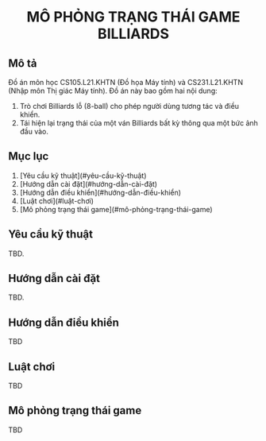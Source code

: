 <h1 style="text-align: center;">MÔ PHỎNG TRẠNG THÁI GAME BILLIARDS</h1>

## Mô tả

Đồ án môn học CS105.L21.KHTN (Đồ họa Máy tính) và CS231.L21.KHTN (Nhập môn Thị giác Máy tính). Đồ án này bao gồm hai nội dung:

<ol>
    <li> Trò chơi Billiards lỗ (8-ball) cho phép người dùng tương tác và điều khiển.
    <li> Tái hiện lại trạng thái của một ván Billiards bất kỳ thông qua một bức ảnh đầu vào.
</ol>

## Mục lục

<ol>
    <li> [Yêu cầu kỹ thuật](#yêu-cầu-kỹ-thuật)
    <li> [Hướng dẫn cài đặt](#hướng-dẫn-cài-đặt)
    <li> [Hướng dẫn điều khiển](#hướng-dẫn-điều-khiển)
    <li> [Luật chơi](#luật-chơi)
    <li> [Mô phỏng trạng thái game](#mô-phỏng-trạng-thái-game)
</ol>

## Yêu cầu kỹ thuật

TBD.

## Hướng dẫn cài đặt

TBD.

## Hướng dẫn điều khiển

TBD

## Luật chơi

TBD

## Mô phỏng trạng thái game

TBD